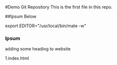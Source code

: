 #Demo Git Repository
This is the first file in this repo.

##Ipsum Below

export EDITOR="/usr/local/bin/mate -w"

### Ipsum

adding some heading to website

1.index.html
